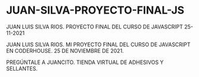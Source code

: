 # JUAN-SILVA-PROYECTO-FINAL-JS
JUAN LUIS SILVA RIOS. PROYECTO FINAL DEL CURSO DE JAVASCRIPT 25-11-2021

JUAN LUIS SILVA RIOS.
MI PROYECTO FINAL DEL CURSO DE JAVASCRIPT EN CODERHOUSE.
25 DE NOVIEMBRE DE 2021.

PREGÚNTALE A JUANCITO. TIENDA VIRTUAL DE ADHESIVOS Y SELLANTES.
